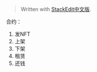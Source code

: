 


> Written with [StackEdit中文版](https://stackedit.cn/).

合约：
1. 发NFT
2. 上架
3. 下架
4. 租赁
5. 还钱
<!--stackedit_data:
eyJoaXN0b3J5IjpbLTE4NDI2MzkxMTNdfQ==
-->